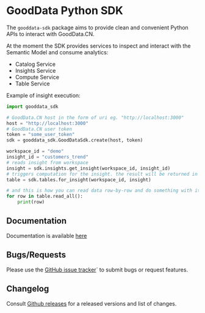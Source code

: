 # GoodData Python SDK

The `gooddata-sdk` package aims to provide clean and convenient Python APIs to interact with GoodData.CN.

At the moment the SDK provides services to inspect and interact with the Semantic Model and consume analytics:
* Catalog Service
* Insights Service
* Compute Service
* Table Service

Example of insight execution:
```python
import gooddata_sdk

# GoodData.CN host in the form of uri eg. "http://localhost:3000"
host = "http://localhost:3000"
# GoodData.CN user token
token = "some_user_token"
sdk = gooddata_sdk.GoodDataSdk.create(host, token)

workspace_id = "demo"
insight_id = "customers_trend"
# reads insight from workspace
insight = sdk.insights.get_insight(workspace_id, insight_id)
# triggers computation for the insight. the result will be returned in a tabular form
table = sdk.tables.for_insight(workspace_id, insight)

# and this is how you can read data row-by-row and do something with it
for row in table.read_all():
    print(row)
```

## Documentation

Documentation is available [here](https://gooddata-sdk.readthedocs.io)

## Bugs/Requests

Please use the [GitHub issue tracker](https://github.com/gooddata/gooddata-python-sdk/issues)` to submit bugs
or request features.

## Changelog

Consult [Github releases](https://github.com/gooddata/gooddata-python-sdk/releases) for a released versions
and list of changes.
